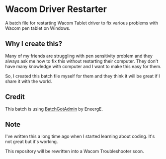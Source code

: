 # Wacom Driver Restarter
A batch file for restarting Wacom Tablet driver to fix various problems with Wacom pen tablet on Windows.

## Why I create this?
Many of my friends are struggling with pen sensitivity problem and they always ask me how to fix this without restarting their computer. They don't have many knowledge with computer and I want to make this easy for them.

So, I created this batch file myself for them and they think it will be great if I share it with the world.

## Credit
This batch is using [BatchGotAdmin](https://sites.google.com/site/eneerge/scripts/batchgotadmin) by EneergE.

## Note
I've written this a long time ago when I started learning about coding. It's not great but it's working.

This repository will be rewritten into a Wacom Troubleshooter soon.
